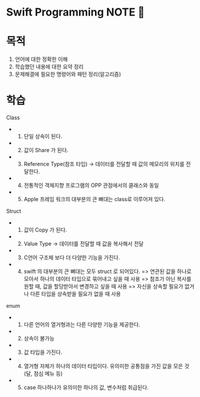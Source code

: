 # Swift Programming NOTE 📕

# 목적
  1. 언어에 대한 정확한 이해
  2. 학습했던 내용에 대한 요약 정리
  3. 문제해결에 필요한 명령어와 패턴 정리(알고리즘)


# 학습
Class
  - 1. 단일 상속이 된다.
  - 2. 값이 Share 가 된다.
  - 3. Reference Type(참조 타입) -> 데이터를 전달할 때 값의 메모리의 위치를 전달한다.
  - 4. 전통적인 객체지향 프로그램의 OPP 관점에서의 클래스와 동일
  - 5. Apple 프레임 워크의 대부분의 큰 뼈대는 class로 이루어져 있다.

Struct
  - 1. 값이 Copy 가 된다.
  - 2. Value Type -> 데이터를 전달할 때 값을 복사해서 전달
  - 3. C언어 구조체 보다 더 다양한 기능을 가진다.
  - 4. swift 의 대부분의 큰 뼈대는 모두 struct 로 되어있다. 
=> 연관된 값을 하나로 모아서 하나의 데이터 타입으로 묶어내고 싶을 때 사용
=> 참조가 아닌 복사를 원할 때, 값을 할당받아서 변경하고 싶을 때 사용
=> 자신을 상속할 필요가 없거나 다른 타입을 상속받을 필요가 없을 때 사용

enum
  - 1. 다른 언어의 열거형과는 다른 다양한 기능을 제공한다.
  - 2. 상속이 불가능
  - 3. 값 타입을 가진다.
  - 4. 열거형 자체가 하나의 데이터 타입이다. 유의미한 공통점을 가진 값을 모은 것(달, 점심 메뉴 등)
  - 5. case 하나하나가 유의미한 하나의 값, 변수처럼 취급된다.
